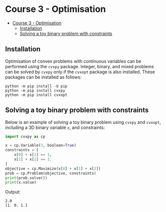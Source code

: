 # Course 3 - Optimisation

- [Course 3 - Optimisation](#course-3---optimisation)
  - [Installation](#installation)
  - [Solving a toy binary problem with constraints](#solving-a-toy-binary-problem-with-constraints)

## Installation

Optimisation of convex problems with continuous variables can be performed using the `cvxpy` package. Integer, binary, and mixed problems can be solved by `cvxpy` only if the `cvxopt` package is also installed. These packages can be installed as follows:

```
python -m pip install -U pip
python -m pip install cvxpy
python -m pip install cvxopt
```

## Solving a toy binary problem with constraints

Below is an example of solving a toy binary problem using `cvxpy` and `cvxopt`, including a 3D binary variable `x`, and constraints:

```python
import cvxpy as cp

x = cp.Variable(3, boolean=True)
constraints = [
    x[0] + x[1] == 1,
    x[1] + x[2] == 1.
]
objective = cp.Maximize(x[0] + x[1] + x[2])
prob = cp.Problem(objective, constraints)
print(prob.solve())
print(x.value)
```

Output:

```
2.0
[1. 0. 1.]
```

